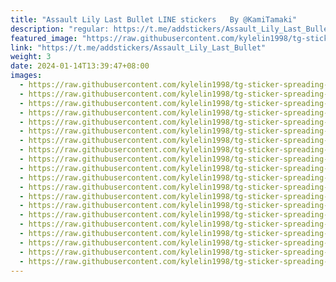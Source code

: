 ```yaml
---
title: "Assault Lily Last Bullet LINE stickers   By @KamiTamaki"
description: "regular: https://t.me/addstickers/Assault_Lily_Last_Bullet"
featured_image: "https://raw.githubusercontent.com/kylelin1998/tg-sticker-spreading-worldwide-images/main/img/f90087a2-14e2-4d3a-9934-8a73872b6def.jpg"
link: "https://t.me/addstickers/Assault_Lily_Last_Bullet"
weight: 3
date: 2024-01-14T13:39:47+08:00
images:
  - https://raw.githubusercontent.com/kylelin1998/tg-sticker-spreading-worldwide-images/main/img/f90087a2-14e2-4d3a-9934-8a73872b6def.jpg
  - https://raw.githubusercontent.com/kylelin1998/tg-sticker-spreading-worldwide-images/main/img/4c067b90-3d8b-4bc4-8133-ca0bbf6eae8a.jpg
  - https://raw.githubusercontent.com/kylelin1998/tg-sticker-spreading-worldwide-images/main/img/d92d3e1e-dde8-4a19-95ec-7d8e481b0c94.jpg
  - https://raw.githubusercontent.com/kylelin1998/tg-sticker-spreading-worldwide-images/main/img/6cc0f202-1a46-42c9-9084-96cca9c6880f.jpg
  - https://raw.githubusercontent.com/kylelin1998/tg-sticker-spreading-worldwide-images/main/img/3cf89028-98aa-4e35-a5e1-813cd0319513.jpg
  - https://raw.githubusercontent.com/kylelin1998/tg-sticker-spreading-worldwide-images/main/img/b28b0604-6af0-4305-8f84-5aa37f7aa1b0.jpg
  - https://raw.githubusercontent.com/kylelin1998/tg-sticker-spreading-worldwide-images/main/img/dd87196e-8373-4526-a46b-e9752486d9a8.jpg
  - https://raw.githubusercontent.com/kylelin1998/tg-sticker-spreading-worldwide-images/main/img/33740b5d-3c8e-4475-9da8-a1a24a6f5588.jpg
  - https://raw.githubusercontent.com/kylelin1998/tg-sticker-spreading-worldwide-images/main/img/6479b046-8451-483d-930b-6e1ffb60d94e.jpg
  - https://raw.githubusercontent.com/kylelin1998/tg-sticker-spreading-worldwide-images/main/img/05d67192-e63b-4690-8733-5ca7fbffd95e.jpg
  - https://raw.githubusercontent.com/kylelin1998/tg-sticker-spreading-worldwide-images/main/img/b38ba58b-4f7c-47f2-96af-fbb09c742160.jpg
  - https://raw.githubusercontent.com/kylelin1998/tg-sticker-spreading-worldwide-images/main/img/f158d895-3919-4898-b598-25151946b74f.jpg
  - https://raw.githubusercontent.com/kylelin1998/tg-sticker-spreading-worldwide-images/main/img/a30b9321-d61b-4f6c-997a-dc5351eeeb24.jpg
  - https://raw.githubusercontent.com/kylelin1998/tg-sticker-spreading-worldwide-images/main/img/ba77aef6-95c4-48b8-8a53-f956083029ab.jpg
  - https://raw.githubusercontent.com/kylelin1998/tg-sticker-spreading-worldwide-images/main/img/4286c0ef-dfcc-475a-9c4f-da8c4d57f32c.jpg
  - https://raw.githubusercontent.com/kylelin1998/tg-sticker-spreading-worldwide-images/main/img/1ec01289-8a88-43d0-bc84-89567f5e0f99.jpg
  - https://raw.githubusercontent.com/kylelin1998/tg-sticker-spreading-worldwide-images/main/img/908e49c9-f9e5-416e-be84-f1e3c43827d2.jpg
  - https://raw.githubusercontent.com/kylelin1998/tg-sticker-spreading-worldwide-images/main/img/015d7ca4-28b7-44e9-a787-aca574864dd0.jpg
  - https://raw.githubusercontent.com/kylelin1998/tg-sticker-spreading-worldwide-images/main/img/ca113fc9-2d4b-4e92-a0ed-24fdf978d6de.jpg
  - https://raw.githubusercontent.com/kylelin1998/tg-sticker-spreading-worldwide-images/main/img/986aacbb-5a98-4274-bdc7-66d005ad6215.jpg
---
```

